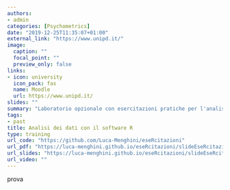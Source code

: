 ```yaml
---
authors:
- admin
categories: [Psychometrics]
date: "2019-12-25T11:35:07+01:00"
external_link: "https://www.unipd.it/"
image:
  caption: ""
  focal_point: ""
  preview_only: false
links:
- icon: university
  icon_pack: fas
  name: Moodle
  url: https://www.unipd.it/
slides: ""
summary: "Laboratorio opzionale con esercitazioni pratiche per l'analisi dei dati con il linguaggio R, svolto nell'anno accademico 2021-2022 nell'ambito dell'insegmamento 'Analisi dei dati in ambito di comunità' per il corso di Laurea Magistrale in Psicologia di comunità, della promozione del benessere e del cambiamento sociale dell'Università degli Studi di Padova"
tags:
- past
title: Analisi dei dati con il software R
type: training
url_code: "https://github.com/Luca-Menghini/eseRcitazioni"
url_pdf: "https://luca-menghini.github.io/eseRcitazioni/slideEseRcitazioni.pdf"
url_slides: "https://luca-menghini.github.io/eseRcitazioni/slideEseRcitazioni.pdf"
url_video: ""
---
```


prova